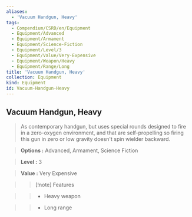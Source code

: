 ```yaml
---
aliases:
  - 'Vacuum Handgun, Heavy'
tags:
  - Compendium/CSRD/en/Equipment
  - Equipment/Advanced
  - Equipment/Armament
  - Equipment/Science-Fiction
  - Equipment/Level/3
  - Equipment/Value/Very-Expensive
  - Equipment/Weapon/Heavy
  - Equipment/Range/Long
title: 'Vacuum Handgun, Heavy'
collection: Equipment
kind: Equipment
id: Vacuum-Handgun-Heavy
---
```

## Vacuum Handgun, Heavy    
    
>As contemporary handgun, but uses special rounds designed to fire in a zero-oxygen environment, and that are self-propelling so firing this gun in zero or low gravity doesn't spin wielder backward.    
> **Options :** Advanced, Armament, Science Fiction    
> **Level :** 3    
> **Value :** Very Expensive    
>>[!note] Features    
>> - Heavy weapon    
>> - Long range
